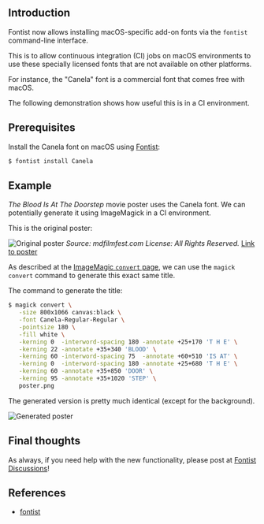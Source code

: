 ## Introduction

Fontist now allows installing macOS-specific add-on fonts via the `fontist`
command-line interface.

This is to allow continuous integration (CI) jobs on macOS environments to use
these specially licensed fonts that are not available on other platforms.

For instance, the "Canela" font is a commercial font that comes free with
macOS.

The following demonstration shows how useful this is in a CI environment.

## Prerequisites

Install the Canela font on macOS using
[Fontist](https://github.com/fontist/fontist):

```sh
$ fontist install Canela
```

## Example

_The Blood Is At The Doorstep_ movie poster uses the Canela font. We can
potentially generate it using ImageMagick in a CI environment.

This is the original poster:

![Original poster](https://i.imgur.com/ZsNgRCZ.png)
_Source: mdfilmfest.com License: All Rights Reserved._
[Link to poster](https://fontsinuse.com/uses/18269/the-blood-is-at-the-doorstep-movie-poster)

As described at the [ImageMagic `convert` page](https://imagemagick.org/script/convert.php), we can
use the `magick convert` command to generate this exact same title.

The command to generate the title:

```sh
$ magick convert \
   -size 800x1066 canvas:black \
   -font Canela-Regular-Regular \
   -pointsize 180 \
   -fill white \
   -kerning 0  -interword-spacing 180 -annotate +25+170 'T H E' \
   -kerning 22 -annotate +35+340 'BLOOD' \
   -kerning 60 -interword-spacing 75  -annotate +60+510 'IS AT' \
   -kerning 0  -interword-spacing 180 -annotate +25+680 'T H E' \
   -kerning 60 -annotate +35+850 'DOOR' \
   -kerning 95 -annotate +35+1020 'STEP' \
   poster.png
```

The generated version is pretty much identical (except for the background).

![Generated poster](https://i.imgur.com/waGfDP8.png)

## Final thoughts

As always, if you need help with the new functionality, please post at
[Fontist Discussions](https://github.com/fontist/discussions/discussions)!

## References

- [fontist](https://github.com/fontist/fontist)
